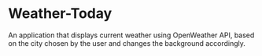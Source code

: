 # Weather-Today
An application that displays current weather using OpenWeather API, based on the city chosen by the user and changes the background accordingly.
